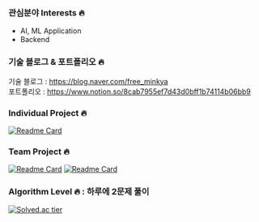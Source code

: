### 관심분야 Interests 🔥
 - AI, ML Application   
 - Backend    


### 기술 블로그 & 포트폴리오 🔥
기술 블로그 : https://blog.naver.com/free_minkya    
포트폴리오 : https://www.notion.so/8cab7955ef7d43d0bff1b74114b06bb9
 

### Individual Project 🔥
[![Readme Card](https://github-readme-stats.vercel.app/api/pin/?username=CodingLeeSeungHoon&repo=TIL)](https://github.com/CodingLeeSeungHoon/TIL)


### Team Project 🔥
[![Readme Card](https://github-readme-stats.vercel.app/api/pin/?username=CodingLeeSeungHoon&repo=gazuaProject)](https://github.com/CodingLeeSeungHoon/gazuaProject)
[![Readme Card](https://github-readme-stats.vercel.app/api/pin/?username=CodingLeeSeungHoon&repo=SocketProjects)](https://github.com/CodingLeeSeungHoon/SocketProjects)


### Algorithm Level 🔥 : 하루에 2문제 풀이
[![Solved.ac tier](http://mazassumnida.wtf/api/v2/generate_badge?boj=free_minkya)](https://solved.ac/free_minkya)

